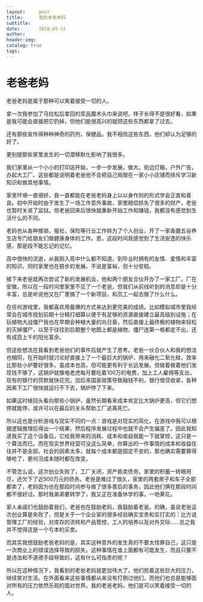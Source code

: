```yaml
---
layout:     post  
title:      我的老爸老妈
subtitle:  
date:       2020-05-11
author:  
header-img: 
catalog: true  
tags:
---
```


# 老爸老妈

老爸老妈是属于那种可以笑着接受一切的人。

拿一次我参加了马拉松后拿回的奖品魔术头巾来说吧，样子长得不是很好看，如果是我可能会直接把它扔掉，但他们能很高兴的就把这些东西都拿了过去。

还有那些宣传得种种神奇的药剂，保健品。我不相信这些东西，他们却认为足够的好了。

更别提那些家里发生的一切潜移默化影响了我很多。

我们家里从一个小小的打印店开始，一步一步发展，做大。街边灯箱，户外广告，办起大工厂。这些都是说明着老爸他不会把自己局限在一家小小店铺而排斥学习新知识和做其他事情。

家里环境一直很好，我一直都能在老爸老妈身上以以身作则的形式学会正直和善良。初中开始时由于发生了一场工作意外事故，家里赔偿损失了很多的财产，老爸也暂时关进了监狱。但老爸回来后很快就重新开始工作和赚钱，我都没有感觉到生活什么的不同。

老妈也从各种推销，报社，保险等行业工作转为了个人创业，开了一家香磨五谷养生店专门给朋友们做健康身体的工作。恩，这段时间我感觉到了生活安逸的快乐感，那是段不能忘记的记忆。

高中很快的流逝，从我刚入高中什么都不知道，到毕业时拥有的友情、爱情和丰富的知识。同时家里也在稳步的发展。不说是富裕，但十分安稳。

接下来老爸就再次尝试了新的发展机会，他和两个朋友合伙开办了一家工厂。厂在安徽，所以在一段时间里家里不见了一个老爸，但我们从前线听到的消息却是十分丰富，总是听说他又在厂里搞了一个新项目，和员工一起去做了什么什么。

在任何游戏里，我都喜欢用蓄爆的方式来达到更完美的成绩。比如模拟城市里我经常会在城市规划前期十分精打细算以便于有足够的资源直接建立最高级别设施；在玩植物大战僵尸我也在早期会种植大量的向日葵，然后直接上最终极的植物来轻松的灭掉僵尸，以至于往往到后期整个地图上都是植物，僵尸连第一格都走不出，还有成百上千的阳光富余。

但这些想法在我看到老爸他们的事件后就产生了思考。老爸一伙合伙人和我的想法也相同，在开始时就讨论好直接上了一个最巨大的锅炉，用来融化二氧化硅，效率比那些小炉要好很多。虽成本也高，但可能更有利于长远发展。但做着做着他们发现钱不够了，这锅炉就像电老虎每月要吃着100万的电费，加上工人雇佣等支出，现有的银行的贷款就快花完。加后来国家政策导致融钱不利，银行借贷收紧，各种因素下工厂很快就运行不下去，锅炉停了下来。

如果这时候回头看向那些小锅炉，虽然长期看来成本肯定比大锅炉更高，但它们想停就能停，或许可以在最后的关头帮助工厂逃离死亡。

所以这也是分析游戏与现实不同的一点：游戏是对现实的简化，在游戏中我可以根据逻辑推理后得出一个结果，然后程序发展过程中也就不会产生偏差了。因此我知道我买了这个设备后，它给我带来的消耗、成本和收益我能一下就掌控，这只是一个算法而已。而在现实世界经营可没这么简单，你算出的一件事情的成本和收益往往并不是全部。社会的因素太多，就每个成本都是固定不变的，那也确实需要算得够呛了，更何况成本随时都在改变。

不管怎么说，这次创业失败了，工厂关闭，资产抵卖债务。家里的积蓄一转眼用尽，还欠下了近500万元的债务。老爸是难过了很久，家里的两套房子和车子全部都卖了，老妈因为也在那段时间参与做了很多善后的事务，因此他们俩在那段时间都不很好过。那时我弟弟要转学了，我又正在准备休学的事，一地黄花。

家人亲戚们也鼓励着我们，老爸也在鼓励老妈，我鼓励着老爸。的确，虽说老爸这次创业算是失败了，但是关于一个企业家的很多经验确实宝贵和实打实的：比方说管理工厂的经验，对库存的流转和产品管控，工人的培养以及对外交际……总之我并不觉得这是一个亏本的买卖。

而其实我想鼓励老爸老妈的是，其实这种意外的发生真的不要太怪罪自己，这只是一次商业上的错误选择导致的损失。这种事情在谁上面都有可能发生，而且只要不是违法和不道德手段导致的，这有什么可指责的呢？

所以在这种情况下，我看到的老爸老妈就更加伟大了，他们担着这些巨大的压力，继续笑对生活。在外面看来这些事情都从来没有打倒过他们，而他们也总是能够面对所有的压力依然乐观的面对世界。我的老爸老妈，他们是可以笑着接受一切的人。